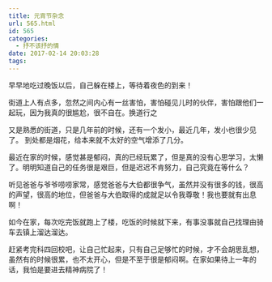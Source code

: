 ```yaml
---
title: 元宵节杂念
url: 565.html
id: 565
categories:
  - 抒不该抒的情
date: 2017-02-14 20:03:28
tags:
---
```


早早地吃过晚饭以后，自己躲在楼上，等待着夜色的到来！ 

街道上人有点多，忽然之间内心有一丝害怕，害怕碰见儿时的伙伴，害怕跟他们一起玩，因为我真的很尴尬，很不自在。换道行之 

又是熟悉的街道，只是几年前的时候，还有一个发小，最近几年，发小也很少见了。 到处都是烟花，给本来就不太好的空气增添了几分。 

最近在家的时候，感觉甚是郁闷，真的已经玩累了，但是真的没有心思学习，太懒了。明明知道自己的任务很是艰巨，但是迟迟不肯努力，自己究竟在等什么？ 

听见爸爸与爷爷唠唠家常，感觉爸爸与大伯都很争气，虽然并没有很多的钱，很高的声望，很高的地位，但爸爸与大伯取得的成就足以令我尊敬！我也要就有出息啊！ 

如今在家，每次吃完饭就跑上了楼，吃饭的时候就下来，有事没事就自己找理由骑车去镇上溜达溜达。 

赶紧考完科四回校吧，让自己忙起来，只有自己足够忙的时候，才不会胡思乱想，虽然有的时候很累，也不太开心，但是不至于很是郁闷啊。在家如果待上一年的话，我怕是要进去精神病院了！